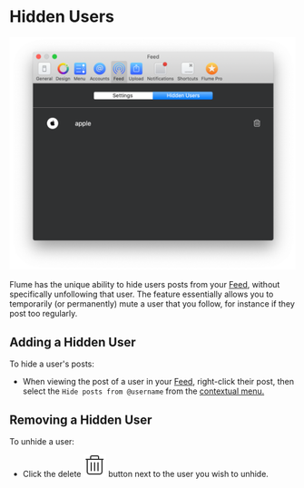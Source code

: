 # Hidden Users

![](../../.gitbook/assets/feed-hiddenusers%20%281%29.png)

Flume has the unique ability to hide users posts from your [Feed](../../views/feed.md), without specifically unfollowing that user. The feature essentially allows you to temporarily \(or permanently\) mute a user that you follow, for instance if they post too regularly.

## Adding a Hidden User

To hide a user's posts:

* When viewing the post of a user in your [Feed](../../views/feed.md), right-click their post, then select the `Hide posts from @username` from the [contextual menu.](../../misc/glossary.md#contextual-menu)

## Removing a Hidden User

To unhide a user:

* Click the delete ![](../../.gitbook/assets/delete.png) button next to the user you wish to unhide.




